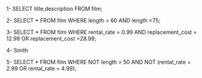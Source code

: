 1- SELECT title,description FROM film;

2- SELECT * FROM film WHERE length > 60 AND length <75;

3- SELECT * FROM film WHERE rental_rate = 0.99 AND replacement_cost = 12.99 OR replacement_cost =28.99;

4- Smith

5- SELECT * FROM film WHERE NOT length > 50 AND NOT (rental_rate = 2.99 OR rental_rate = 4.99);
